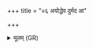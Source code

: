 +++
title = "०६ अयोद्धेव दुर्मद आ"

+++
<details><summary>मूलम् (GR)</summary>

अयोद्धेव दुर्मद आ हि जुह्वे  
महावीरं तु विबाधम् ऋजीषम् ।  
नातारीद् अस्य समृतिं वधानां  
सं रुजानाः पिपिष इन्द्रशत्रुः ॥
</details>